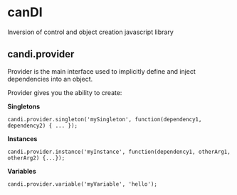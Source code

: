 # canDI
Inversion of control and object creation javascript library

## candi.provider
Provider is the main interface used to implicitly define and inject dependencies into an object. 

Provider gives you the ability to create:

**Singletons** 
```
candi.provider.singleton('mySingleton', function(dependency1, dependency2) { ... });
```

**Instances** 
```
candi.provider.instance('myInstance', function(dependency1, otherArg1, otherArg2) {...});
```
**Variables** 
```
candi.provider.variable('myVariable', 'hello');
```
